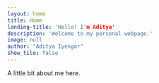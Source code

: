 ```yaml
---
layout: home
title: Home
landing-title: 'Hello! I'm Aditya'
description: 'Welcome to my personal webpage.'
image: null
author: "Aditya Iyengar"
show_tile: false
---
```


A little bit about me here.
